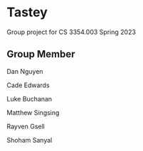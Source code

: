 # Tastey
Group project for CS 3354.003 Spring 2023
## Group Member
Dan Nguyen

Cade Edwards

Luke Buchanan

Matthew Singsing

Rayven Gsell

Shoham Sanyal
